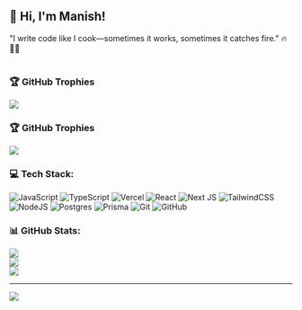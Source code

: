 ## 👋 Hi, I'm Manish!<br> 
"I write code like I cook—sometimes it works, sometimes it catches fire." 🔥👨‍🍳<br><br>

### 🏆 GitHub Trophies
![](https://github-profile-trophy.vercel.app/?username=nishhcodes&theme=tokyonight&no-frame=false&no-bg=true&margin-w=4&exclude=Followers,Issues,Stars,Reviews)
### 🏆 GitHub Trophies
![](https://github-profile-trophy.vercel.app/?username=nishhcodes&theme=tokyonight&no-frame=true&no-bg=true&margin-w=8&title=Commits,Repositories,PullRequest,Experience&row=1)


### 💻 Tech Stack:
![JavaScript](https://img.shields.io/badge/javascript-%23323330.svg?style=for-the-badge&logo=javascript&logoColor=%23F7DF1E) ![TypeScript](https://img.shields.io/badge/typescript-%23007ACC.svg?style=for-the-badge&logo=typescript&logoColor=white) ![Vercel](https://img.shields.io/badge/vercel-%23000000.svg?style=for-the-badge&logo=vercel&logoColor=white) ![React](https://img.shields.io/badge/react-%2320232a.svg?style=for-the-badge&logo=react&logoColor=%2361DAFB) ![Next JS](https://img.shields.io/badge/Next-black?style=for-the-badge&logo=next.js&logoColor=white) ![TailwindCSS](https://img.shields.io/badge/tailwindcss-%2338B2AC.svg?style=for-the-badge&logo=tailwind-css&logoColor=white) ![NodeJS](https://img.shields.io/badge/node.js-6DA55F?style=for-the-badge&logo=node.js&logoColor=white) ![Postgres](https://img.shields.io/badge/postgres-%23316192.svg?style=for-the-badge&logo=postgresql&logoColor=white) ![Prisma](https://img.shields.io/badge/Prisma-3982CE?style=for-the-badge&logo=Prisma&logoColor=white) ![Git](https://img.shields.io/badge/git-%23F05033.svg?style=for-the-badge&logo=git&logoColor=white) ![GitHub](https://img.shields.io/badge/github-%23121011.svg?style=for-the-badge&logo=github&logoColor=white)
### 📊 GitHub Stats:
![](https://github-readme-stats.vercel.app/api?username=nishhcodes&theme=tokyonight&hide_border=true&include_all_commits=false&count_private=false)<br/>
![](https://nirzak-streak-stats.vercel.app/?user=nishhcodes&theme=tokyonight&hide_border=true)<br/>
![](https://github-readme-stats.vercel.app/api/top-langs/?username=nishhcodes&theme=tokyonight&hide_border=true&include_all_commits=false&count_private=false&layout=compact)

---
[![](https://visitcount.itsvg.in/api?id=nishhcodes&icon=0&color=0)](https://visitcount.itsvg.in)
